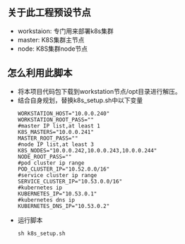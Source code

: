 ## 关于此工程预设节点
- workstaion: 专门用来部署k8s集群
- master: K8S集群主节点
- node: K8S集群node节点

## 怎么利用此脚本
- 将本项目代码包下载到workstation节点/opt目录进行解压。
- 结合自身规划，替换k8s_setup.sh中以下变量
    ```
    WORKSTATION_HOST="10.0.0.240"
    WORKSTATION_ROOT_PASS=""
    #master IP list,at least 1
    K8S_MASTERS="10.0.0.241"
    MASTER_ROOT_PASS=""
    #node IP list,at least 3
    K8S_NODES="10.0.0.242,10.0.0.243,10.0.0.244"
    NODE_ROOT_PASS=""
    #pod cluster ip range
    POD_CLUSTER_IP="10.52.0.0/16"
    #service cluster ip range
    SERVICE_CLUSTER_IP="10.53.0.0/16"
    #kubernetes ip
    KUBERNETES_IP="10.53.0.1"
    #kubernetes dns ip
    KUBERNETES_DNS_IP="10.53.0.2"
    ```
- 运行脚本
    ```
    sh k8s_setup.sh
    ```